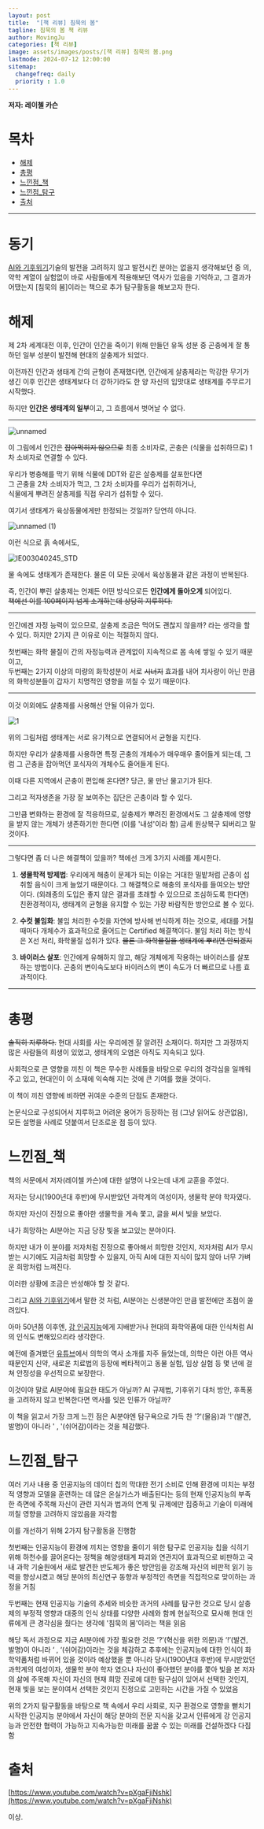 ```yaml
---
layout: post
title:  "[책 리뷰] 침묵의 봄"
tagline: 침묵의 봄 책 리뷰
author: MovingJu
categories: [책 리뷰]
image: assets/images/posts/[책 리뷰] 침묵의 봄.png
lastmode: 2024-07-12 12:00:00
sitemap:
  changefreq: daily
  priority : 1.0
---
```

**저자: 레이첼 카슨**

# 목차
- [해제](#해제)
- [총평](#총평)
- [느낀점_책](#느낀점_책)
- [느낀점_탐구](#느낀점_탐구)
- [출처](#출처)

----

# 동기

[AI와 기후위기]()기술의 발전을 고려하지 않고 발전시킨 분야는 없을지 생각해보던 중 의, 약학 계열이 실험없이 바로 사람들에게 적용해보던 역사가 있음을 기억하고, 그 결과가 어땠는지 [침묵의 봄]이라는 책으로 추가 탐구활동을 해보고자 한다.

# 해제

제 2차 세계대전 이후, 인간이 인간을 죽이기 위해 만들던 유독 성분 중 곤충에게 잘 통하던 일부 성분이 발전해 현대의 살충제가 되었다.

이전까진 인간과 생태계 간의 균형이 존재했다면, 인간에게 살충제라는 막강한 무기가 생긴 이후 인간은 생태계보다 더 강하기라도 한 양 자신의 입맛대로 생태계를 주무르기 시작했다.

하지만 **인간은 생태계의 일부**이고, 그 흐름에서 벗어날 수 없다.

---------

![unnamed](https://github.com/user-attachments/assets/ffb67d3d-bc71-4615-91d5-bc13a285c40a)

이 그림에서 인간은 ~~잡아먹히지 않으므로~~ 최종 소비자로, 곤충은 (식물을 섭취하므로) 1차 소비자로 연결할 수 있다.

우리가 병충해를 막기 위해 식물에 DDT와 같은 살충제를 살포한다면    
그 곤충을 2차 소비자가 먹고, 그 2차 소비자를 우리가 섭취하거나,   
식물에게 뿌려진 살충제를 직접 우리가 섭취할 수 있다.

여기서 생태계가 육상동물에게만 한정되는 것일까? 당연히 아니다.

![unnamed (1)](https://github.com/user-attachments/assets/2cfd468b-3116-43dd-980b-df7442a48b88) 

이런 식으로 흙 속에서도, 

![IE003040245_STD](https://github.com/user-attachments/assets/030ff9aa-b7d2-4dcd-bf71-98b188bf45de)

물 속에도 생태계가 존재한다. 물론 이 모든 곳에서 육상동물과 같은 과정이 반복된다.

즉, 인간이 뿌린 살충제는 언제든 어떤 방식으로든 **인간에게 돌아오게** 되어있다.    
~~책에선 이를 100페이지 넘게 소개하는데 상당히 지루하다.~~

---------

인간에겐 자정 능력이 있으므로, 살충제 조금은 먹어도 괜찮지 않을까? 라는 생각을 할 수 있다. 하지만 2가지 큰 이유로 이는 적절하지 않다.

첫번째는 화학 물질이 간의 자정능력과 관계없이 지속적으로 몸 속에 쌓일 수 있기 때문이고,    
두번째는 2가지 이상의 미량의 화학성분이 서로 ~~시너지~~ 효과를 내어 치사량이 아닌 만큼의 화학성분들이 갑자기 치명적인 영향을 끼칠 수 있기 때문이다.

---------

이것 이외에도 살충제를 사용해선 안될 이유가 있다.

![1](https://github.com/user-attachments/assets/de0b4037-7098-4ef3-934b-179e59b0d2a8)

위의 그림처럼 생태계는 서로 유기적으로 연결되어서 균형을 지킨다.

하지만 우리가 살충제를 사용하면 특정 곤충의 개체수가 매우매우 줄어들게 되는데, 그럼 그 곤충을 잡아먹던 포식자의 개체수도 줄어들게 된다.

이때 다른 지역에서 곤충이 편입해 온다면? 당근, 물 만난 물고기가 된다.

그리고 적자생존을 가장 잘 보여주는 집단은 곤충이라 할 수 있다.

그만큼 변화하는 환경에 잘 적응하므로, 살충제가 뿌려진 환경에서도 그 살충제에 영향을 받지 않는 개체가 생존하기만 한다면 (이를 '내성'이라 함) 금세 원상복구 되버리고 말 것이다.

--------

그렇다면 좀 더 나은 해결책이 있을까? 책에선 크게 3가지 사례를 제시한다.

1. **생물학적 방제법**: 우리에게 해충이 문제가 되는 이유는 거대한 밀밭처럼 곤충이 섭취할 음식이 크게 늘었기 때문이다. 그 해결책으로 해충의 포식자를 들여오는 방안이다. (외래종의 도입은 좋지 않은 결과를 초래할 수 있으므로 조심하도록 한다면) 친환경적이자, 생태계의 균형을 유지할 수 있는 가장 바람직한 방안으로 볼 수 있다.   

2. **수컷 불임화**: 불임 처리한 수컷을 자연에 방사해 번식하게 하는 것으로, 세대를 거칠 때마다 개체수가 효과적으로 줄어드는 Certified 해결책이다. 불임 처리 하는 방식은 X선 처리, 화학물질 섭취가 있다. ~~물론 그 화학물질을 생태계에 뿌리면 안되겠지~~

3. **바이러스 살포**: 인간에게 유해하지 않고, 해당 개체에게 작용하는 바이러스를 살포하는 방법이다. 곤충의 변이속도보다 바이러스의 변이 속도가 더 빠르므로 나름 효과적이다.

------

# 총평

~~솔직히 지루하다.~~ 현대 사회를 사는 우리에겐 잘 알려진 소재이다. 하지만 그 과정까지 많은 사람들의 희생이 있었고, 생태계의 오염은 아직도 지속되고 있다. 

사회적으로 큰 영향을 끼친 이 책은 무수한 사례들을 바탕으로 우리의 경각심을 일깨워주고 있고, 현대인이 이 소재에 익숙해 지는 것에 큰 기여를 했을 것이다.

이 책이 끼친 영향에 비하면 귀여운 수준의 단점도 존재한다.

논문식으로 구성되어서 지루하고 어려운 용어가 등장하는 점 (그냥 읽어도 상관없음), 모든 설명을 사례로 덧붙여서 단조로운 점 등이 있다.

# 느낀점_책

책의 서문에서 저자(레이첼 카슨)에 대한 설명이 나오는데 내게 교훈을 주었다.

저자는 당시(1900년대 후반)에 무시받았던 과학계의 여성이자, 생물학 분야 학자였다.

하지만 자신이 진정으로 좋아한 생물학을 게속 쫓고, 글을 써서 빛을 보았다.

내가 희망하는 AI분야는 지금 당장 빛을 보고있는 분야이다. 

하지만 내가 이 분야를 저자처럼 진정으로 좋아해서 희망한 것인지, 저자처럼 AI가 무시받는 시기에도 지금처럼 희망할 수 있을지, 아직 AI에 대한 지식이 많지 않아 너무 가벼운 희망처럼 느껴진다. 

이러한 상황에 조금은 반성해야 할 것 같다.

그리고 [AI와 기후위기](https://movingju.github.io/탐구-보고서-AI와-기후위기/#느낀점)에서 말한 것 처럼, AI분야는 신생분야인 만큼 발전에만 초점이 쏠려있다. 

아마 50년쯤 이후엔, [강 인공지능](https://www.ibm.com/kr-ko/topics/strong-ai)에게 지배받거나 현대의 화학약품에 대한 인식처럼 AI의 인식도 변해있으리라 생각한다.

예전에 즐겨봤던 [유튜브](https://www.youtube.com/watch?v=pXgaFjiNshk)에서 의학의 역사 소개를 자주 들었는데, 의학은 이런 아픈 역사 때문인지 신약, 새로운 치료법의 등장에 베타적이고 동물 실험, 임상 실험 등 몇 년에 걸쳐 안정성을 우선적으로 보장한다.

이것이야 말로 AI분야에 필요한 태도가 아닐까? AI 규제법, 기후위기 대처 방안, 후폭풍을 고려하지 않고 반복한다면 역사를 잊은 인류가 아닐까?

이 책을 읽고서 가장 크게 느낀 점은 AI분야엔 탐구욕으로 가득 찬 '?'(물음)과 '!'(발견, 발명)이 아니라 ' , '(쉬어감)이라는 것을 체감했다.

# 느낀점_탐구

여러 기사 내용 중 인공지능의 데이터 칩의 막대한 전기 소비로 인해 환경에 미치는 부정적 영향과 모델을 훈련하는 데 많은 온실가스가 배출된다는 등의 현재 인공지능의 부족한 측면에 주목해 자신이 관련 지식과 법과의 연계 및 규제에만 집중하고 기술이 미래에 끼칠 영향을 고려하지 않았음을 자각함

이를 개선하기 위해 2가지 탐구활동을 진행함 

첫번째는 인공지능이 환경에 끼치는 영향을 줄이기 위한 탐구로 인공지능 칩을 식히기 위해 하천수를 끌어온다는 정책을 해양생태계 파괴와 연관지어 효과적으로 비판하고 국내 과학 기술원에서 새로 발견한 반도체가 좋은 방안임을 강조해 자신의 비판적 읽기 능력을 향상시켰고 해당 분야의 최신연구 동향과 부정적인 측면을 직접적으로 맞이하는 과정을 거침

두번째는 현재 인공지능 기술의 추세와 비슷한 과거의 사례를 탐구한 것으로 당시 살충제의 부정적 영향과 대중의 인식 상태를 다양한 사례와 함께 현실적으로 묘사해 현대 인류에게 큰 경각심을 줬다는 생각에 '침묵의 봄'이라는 책을 읽음 

해당 독서 과정으로 지금 AI분야에 가장 필요한 것은 ‘?’(혁신을 위한 의문)과 ‘!’(발견, 발명)이 아니라 ‘ , ‘(쉬어감)이라는 것을 체감하고 추후에는 인공지능에 대한 인식이 화학약품처럼 바뀌어 있을 것이라 예상했을 뿐 아니라 당시(1900년대 후반)에 무시받았던 과학계의 여성이자, 생물학 분야 학자 였으나 자신이 좋아했던 분야를 쫓아 빛을 본 저자의 삶에 주목해 자신이 자신의 현재 희망 진로에 대한 탐구심이 있어서 선택한 것인지, 현재 빛을 보는 분야여서 선택한 것인지 진정으로 고민하는 시간을 가질 수 있었음

위의 2가지 탐구활동을 바탕으로 책 속에서 우리 사회로, 지구 환경으로 영향을 뻗치기 시작한 인공지능 분야에서 자신이 해당 분야의 전문 지식을 갖고서 인류에게 강 인공지능과 안전한 협력이 가능하고 지속가능한 미래를 꿈꿀 수 있는 미래를 건설하겠다 다짐함


# 출처

[https://www.youtube.com/watch?v=pXgaFjiNshk](https://www.youtube.com/watch?v=pXgaFjiNshk)

이상.